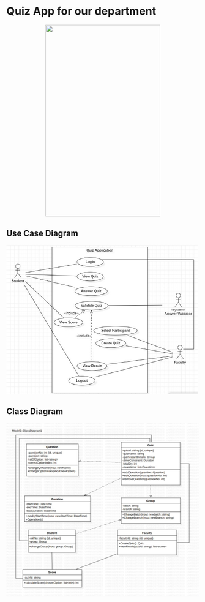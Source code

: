 <h1>Quiz App for our department</h1>
<center>
  <img src="https://media.giphy.com/media/vUXpDIyU8Lx4fBRZwD/giphy.gif" width="300" height="500" text-align:center/>
</center>
<h2> Use Case Diagram </h2>
<img width=500 alt="usecase diagram" src="https://github.com/MikiPAUL/Kwiz-It/blob/main/assets/images/usecase-diagram.jpeg?raw=true">
<h2> Class Diagram </h2>
<img width=600 alt="usecase diagram" src="https://github.com/MikiPAUL/Kwiz-It/blob/main/assets/images/class-diagram.jpeg?raw=true">
